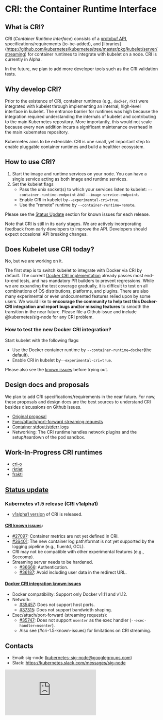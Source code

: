 # CRI: the Container Runtime Interface

## What is CRI?

CRI (_Container Runtime Interface_) consists of a
[protobuf API](../../pkg/kubelet/api/v1alpha1/runtime/api.proto),
specifications/requirements (to-be-added),
and [libraries] (https://github.com/kubernetes/kubernetes/tree/master/pkg/kubelet/server/streaming)
for container runtimes to integrate with kubelet on a node. CRI is currently in Alpha.

In the future, we plan to add more developer tools such as the CRI validation
tests.

## Why develop CRI?

Prior to the existence of CRI, container runtimes (e.g., `docker`, `rkt`) were
integrated with kubelet through implementing an internal, high-level interface
in kubelet. The entrance barrier for runtimes was high because the integration
required understanding the internals of kubelet and contributing to the main
Kubernetes repository. More importantly, this would not scale because every new
addition incurs a significant maintenance overhead in the main kubernetes
repository.

Kubernetes aims to be extensible. CRI is one small, yet important step to enable
pluggable container runtimes and build a healthier ecosystem.

## How to use CRI?

1. Start the image and runtime services on your node. You can have a single
   service acting as both image and runtime services.
2. Set the kubelet flags
   - Pass the unix socket(s) to which your services listen to kubelet:
     `--container-runtime-endpoint` and `--image-service-endpoint`.
   - Enable CRI in kubelet by`--experimental-cri=true`.
   - Use the "remote" runtime by `--container-runtime=remote`.

Please see the [Status Update](#status-update) section for known issues for
each release.

Note that CRI is still in its early stages. We are actively incorporating
feedback from early developers to improve the API. Developers should expect
occasional API breaking changes.

## Does Kubelet use CRI today?

No, but we are working on it.

The first step is to switch kubelet to integrate with Docker via CRI by
default. The current [Docker CRI implementation](https://github.com/kubernetes/kubernetes/blob/release-1.5/pkg/kubelet/dockershim)
already passes most end-to-end tests, and has mandatory PR builders to prevent
regressions. While we are expanding the test coverage gradually, it is
difficult to test on all combinations of OS distributions, platforms, and
plugins. There are also many experimental or even undocumented features relied
upon by some users. We would like to **encourage the community to help test
this Docker-CRI integration and report bugs and/or missing features** to
smooth the transition in the near future. Please file a Github issue and
include @kubernetes/sig-node for any CRI problem.

### How to test the new Docker CRI integration?

Start kubelet with the following flags:
  - Use the Docker container runtime by `--container-runtime=docker`(the default).
  - Enable CRI in kubelet by`--experimental-cri=true`.

Please also see the [known issues](#docker-cri-1.5-known-issues) before trying
out.

## Design docs and proposals

We plan to add CRI specifications/requirements in the near future. For now,
these proposals and design docs are the best sources to understand CRI
besides discussions on Github issues.

  - [Original proposal](https://github.com/kubernetes/kubernetes/blob/release-1.5/docs/proposals/container-runtime-interface-v1.md)
  - [Exec/attach/port-forward streaming requests](https://docs.google.com/document/d/1OE_QoInPlVCK9rMAx9aybRmgFiVjHpJCHI9LrfdNM_s/edit?usp=sharing)
  - [Container stdout/stderr logs](https://github.com/kubernetes/kubernetes/blob/release-1.5/docs/proposals/kubelet-cri-logging.md)
  - Networking: The CRI runtime handles network plugins and the
    setup/teardown of the pod sandbox.

## Work-In-Progress CRI runtimes

 - [cri-o](https://github.com/kubernetes-incubator/cri-o)
 - [rktlet](https://github.com/kubernetes-incubator/rktlet)
 - [frakti](https://github.com/kubernetes/frakti)

## [Status update](#status-update)

### Kubernetes v1.5 release (CRI v1alpha1)

  - [v1alpha1 version](https://github.com/kubernetes/kubernetes/blob/release-1.5/pkg/kubelet/api/v1alpha1/runtime/api.proto) of CRI is released.

#### [CRI known issues](#cri-1.5-known-issues):

  - [#27097](https://github.com/kubernetes/kubernetes/issues/27097): Container
    metrics are not yet defined in CRI.
  - [#36401](https://github.com/kubernetes/kubernetes/issues/36401): The new
     container log path/format is not yet supported by the logging pipeline
    (e.g., fluentd, GCL).
  - CRI may not be compatible with other experimental features (e.g., Seccomp).
  - Streaming server needs to be hardened.
     - [#36666](https://github.com/kubernetes/kubernetes/issues/36666):
       Authentication.
     - [#36187](https://github.com/kubernetes/kubernetes/issues/36187): Avoid
       including user data in the redirect URL.

#### [Docker CRI integration known issues](#docker-cri-1.5-known-issues)

  - Docker compatibility: Support only Docker v1.11 and v1.12.
  - Network:
     - [#35457](https://github.com/kubernetes/kubernetes/issues/35457): Does
       not support host ports.
     - [#37315](https://github.com/kubernetes/kubernetes/issues/37315): Does
       not support bandwidth shaping.
  - Exec/attach/port-forward (streaming requests):
     - [#35747](https://github.com/kubernetes/kubernetes/issues/35747): Does
       not support `nsenter` as the exec handler (`--exec-handler=nsenter`).
     - Also see (#cri-1.5-known-issues) for limitations on CRI streaming.

## Contacts

  - Email: sig-node (kubernetes-sig-node@googlegroups.com)
  - Slack: https://kubernetes.slack.com/messages/sig-node


<!-- BEGIN MUNGE: GENERATED_ANALYTICS -->
[![Analytics](https://kubernetes-site.appspot.com/UA-36037335-10/GitHub/docs/devel/container-runtime-interface.md?pixel)]()
<!-- END MUNGE: GENERATED_ANALYTICS -->

